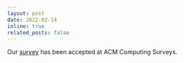 ```yaml
---
layout: post
date: 2022-02-14
inline: true
related_posts: false
---
```


Our [survey](/publications#10.1145/3519022) has been accepted at ACM Computing Surveys.
